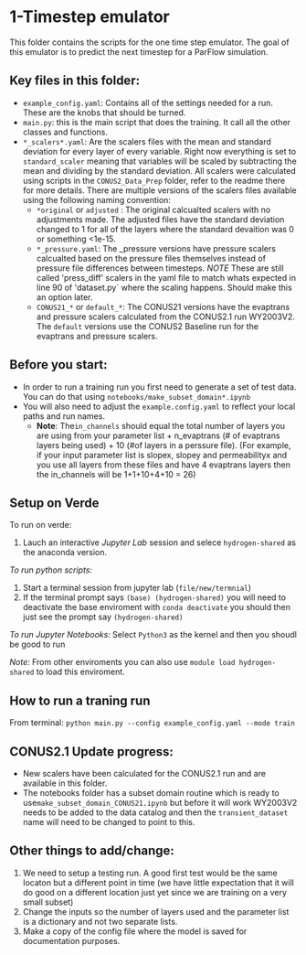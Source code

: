 # 1-Timestep emulator

This folder contains the scripts for the one time step emulator. The goal of this emulator is to predict the next timestep for a ParFlow simulation. 

## Key files in this folder: 
- `example_config.yaml`: Contains all of the settings needed for a run. These are the knobs that should be turned.
- `main.py`: this is the main script that does the training. It call all the other classes and functions.
- `*_scalers*.yaml`: Are the scalers files with the mean and standard deviation for every layer of every variable. Right now everything is set to `standard_scaler` meaning that variables will be scaled by subtracting the mean and dividing by the standard deviation. All scalers were calculated using scripts in the `CONUS2_Data_Prep` folder, refer to the readme there for more details. There are multiple versions of the scalers files available using the following naming convention: 
    - `*original` or `adjusted` : The original calcualted scalers with no adjustments made. The adjusted files have the standard deviation changed to 1 for all of the layers where the standard devaition was 0 or something <1e-15.
    - `*_pressure.yaml`: The _pressure versions have pressure scalers calcualted based on the  pressure files themselves instead of pressure file differences between timesteps. *NOTE* These are still called 'press_diff' scalers in the yaml file to match whats expected in line 90 of 'dataset.py` where the scaling happens. Should make this an option later.
    - `CONUS21_*` or `default_*`: The CONUS21 versions have the evaptrans and pressure scalers calculated from the CONUS2.1 run WY2003V2. The `default` versions use the CONUS2 Baseline run for the evaptrans and pressure scalers. 

## Before you start: 
- In order to run a training run you first need to generate a set of test data. You can do that using `notebooks/make_subset_domain*.ipynb`
- You will also need to adjust the `example.config.yaml` to reflect your local paths and run names.
    - **Note**: The`in_channels` should equal the total number of layers you are using from your parameter list + n_evaptrans (# of evaptrans layers being used) + 10 (#of layers in a perssure file). (For example, if your input parameter list is slopex, slopey and permeabilityx and you use all layers from these files and have 4 evaptrans layers  then the in_channels will be 1+1+10+4+10 = 26)


## Setup on Verde
To run on verde: 
1. Lauch an interactive *Jupyter Lab* session and selece `hydrogen-shared` as the anaconda version.

*To run python scripts:* 
1. Start a terminal session from jupyter lab (`file/new/termnial`)
2. If the terminal prompt says `(base) (hydrogen-shared)` you will need to deactivate the base enviroment with `conda deactivate` you should then just see the prompt say `(hydrogen-shared)`

*To run Jupyter Notebooks:* 
Select `Python3` as the kernel and then you shoudl be good to run

*Note:* From other enviroments you can also use `module load hydrogen-shared` to load this enviroment. 

## How to run a traning run
From terminal: `python main.py --config example_config.yaml --mode train`

## CONUS2.1 Update progress: 
- New scalers have been calculated for the CONUS2.1 run and are available in this folder.
- The notebooks folder has a subset domain routine which is ready to use`make_subset_domain_CONUS21.ipynb` but before it will work WY2003V2 needs to be added to the data catalog and then the `transient_dataset` name will need to be changed to point to this. 

## Other things to add/change: 
1. We need to setup a testing run. A good first test would be the same locaton but a different point in time (we have little expectation that it will do good on a different location just yet since we are training on a very small subset)
1. Change the inputs so the number of layers used and the parameter list is a dictionary and not two separate lists.
2. Make a copy of the config file where the model is saved for documentation purposes. 